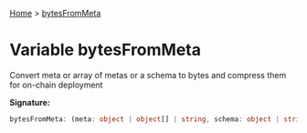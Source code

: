 [Home](../index.md) &gt; [bytesFromMeta](./bytesfrommeta.md)

# Variable bytesFromMeta

Convert meta or array of metas or a schema to bytes and compress them for on-chain deployment

<b>Signature:</b>

```typescript
bytesFromMeta: (meta: object | object[] | string, schema: object | string, path?: string) => string
```
